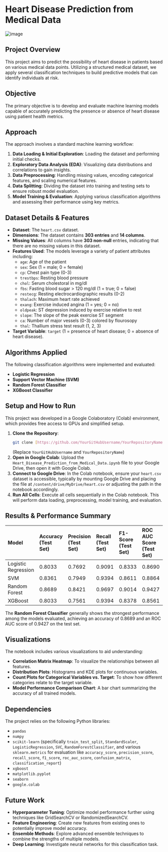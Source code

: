 # Heart Disease Prediction from Medical Data
![image](https://github.com/user-attachments/assets/dfe9cb78-7596-404e-b8f8-a8e1c638d5ce)

## Project Overview

This project aims to predict the possibility of heart disease in patients based on various medical data points. Utilizing a structured medical dataset, we apply several classification techniques to build predictive models that can identify individuals at risk.

## Objective

The primary objective is to develop and evaluate machine learning models capable of accurately predicting the presence or absence of heart disease using patient health metrics.

## Approach

The approach involves a standard machine learning workflow:
1.  **Data Loading & Initial Exploration**: Loading the dataset and performing initial checks.
2.  **Exploratory Data Analysis (EDA)**: Visualizing data distributions and correlations to gain insights.
3.  **Data Preprocessing**: Handling missing values, encoding categorical features, and scaling numerical features.
4.  **Data Splitting**: Dividing the dataset into training and testing sets to ensure robust model evaluation.
5.  **Model Training & Evaluation**: Applying various classification algorithms and assessing their performance using key metrics.

## Dataset Details & Features

* **Dataset**: The `heart.csv` dataset.
* **Dimensions**: The dataset contains **303 entries** and **14 columns**.
* **Missing Values**: All columns have **303 non-null** entries, indicating that there are no missing values in this dataset.
* **Features Used**: The models leverage a variety of patient attributes including:
    * `age`: Age of the patient
    * `sex`: Sex (1 = male; 0 = female)
    * `cp`: Chest pain type (0-3)
    * `trestbps`: Resting blood pressure
    * `chol`: Serum cholestoral in mg/dl
    * `fbs`: Fasting blood sugar > 120 mg/dl (1 = true; 0 = false)
    * `restecg`: Resting electrocardiographic results (0-2)
    * `thalach`: Maximum heart rate achieved
    * `exang`: Exercise induced angina (1 = yes; 0 = no)
    * `oldpeak`: ST depression induced by exercise relative to rest
    * `slope`: The slope of the peak exercise ST segment
    * `ca`: Number of major vessels (0-3) colored by flourosopy
    * `thal`: Thallium stress test result (1, 2, 3)
* **Target Variable**: `target` (1 = presence of heart disease; 0 = absence of heart disease).

## Algorithms Applied

The following classification algorithms were implemented and evaluated:
* **Logistic Regression**
* **Support Vector Machine (SVM)**
* **Random Forest Classifier**
* **XGBoost Classifier**

## Setup and How to Run

This project was developed in a Google Colaboratory (Colab) environment, which provides free access to GPUs and simplified setup.

1.  **Clone the Repository**:
    ```bash
    git clone [https://github.com/YourGitHubUsername/YourRepositoryName.git](https://github.com/YourGitHubUsername/YourRepositoryName.git)
    ```
    (Replace `YourGitHubUsername` and `YourRepositoryName`)
2.  **Open in Google Colab**: Upload the `Heart_Disease_Prediction_from_Medical_Data.ipynb` file to your Google Drive, then open it with Google Colab.
3.  **Connect to Google Drive**: In the Colab notebook, ensure your `heart.csv` dataset is accessible, typically by mounting Google Drive and placing the file at `/content/drive/MyDrive/heart.csv` or adjusting the path in the notebook accordingly.
4.  **Run All Cells**: Execute all cells sequentially in the Colab notebook. This will perform data loading, preprocessing, model training, and evaluation.

## Results & Performance Summary

| Model               | Accuracy (Test Set) | Precision (Test Set) | Recall (Test Set) | F1-Score (Test Set) | ROC AUC Score (Test Set) |
| :------------------ | :------------------ | :------------------- | :---------------- | :------------------ | :----------------------- |
| Logistic Regression | 0.8033              | 0.7692               | 0.9091            | 0.8333              | 0.8690                   |
| SVM                 | 0.8361              | 0.7949               | 0.9394            | 0.8611              | 0.8864                   |
| Random Forest       | 0.8689              | 0.8421               | 0.9697            | 0.9014              | 0.9427                   |
| XGBoost             | 0.8033              | 0.7561               | 0.9394            | 0.8378              | 0.8561                   |

The **Random Forest Classifier** generally shows the strongest performance among the models evaluated, achieving an accuracy of 0.8689 and an ROC AUC score of 0.9427 on the test set.

## Visualizations

The notebook includes various visualizations to aid understanding:
* **Correlation Matrix Heatmap**: To visualize the relationships between all features.
* **Distribution Plots**: Histograms and KDE plots for continuous variables.
* **Count Plots for Categorical Variables vs. Target**: To show how different categories relate to the target variable.
* **Model Performance Comparison Chart**: A bar chart summarizing the accuracy of all trained models.

## Dependencies

The project relies on the following Python libraries:
* `pandas`
* `numpy`
* `scikit-learn` (specifically `train_test_split`, `StandardScaler`, `LogisticRegression`, `SVC`, `RandomForestClassifier`, and various `sklearn.metrics` for evaluation like `accuracy_score`, `precision_score`, `recall_score`, `f1_score`, `roc_auc_score`, `confusion_matrix`, `classification_report`)
* `xgboost`
* `matplotlib.pyplot`
* `seaborn`
* `google.colab`

## Future Work

* **Hyperparameter Tuning**: Optimize model performance further using techniques like GridSearchCV or RandomizedSearchCV.
* **Feature Engineering**: Create new features from existing ones to potentially improve model accuracy.
* **Ensemble Methods**: Explore advanced ensemble techniques to combine the strengths of multiple models.
* **Deep Learning**: Investigate neural networks for this classification task.
